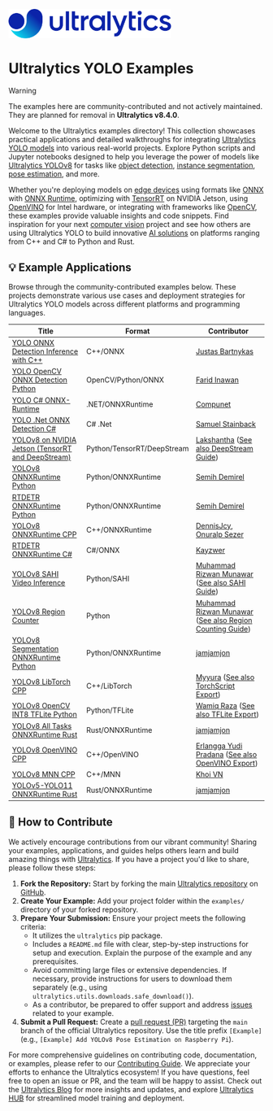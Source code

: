 <a href="https://www.ultralytics.com/" target="_blank"><img src="https://raw.githubusercontent.com/ultralytics/assets/main/logo/Ultralytics_Logotype_Original.svg" width="320" alt="Ultralytics logo"></a>

# Ultralytics YOLO Examples

> [!WARNING]  
> The examples here are community-contributed and not actively maintained. They are planned for removal in **Ultralytics v8.4.0**.

Welcome to the Ultralytics examples directory! This collection showcases practical applications and detailed walkthroughs for integrating [Ultralytics YOLO models](https://docs.ultralytics.com/models/) into various real-world projects. Explore Python scripts and Jupyter notebooks designed to help you leverage the power of models like [Ultralytics YOLOv8](https://docs.ultralytics.com/models/yolov8/) for tasks like [object detection](https://docs.ultralytics.com/tasks/detect/), [instance segmentation](https://docs.ultralytics.com/tasks/segment/), [pose estimation](https://docs.ultralytics.com/tasks/pose/), and more.

Whether you're deploying models on [edge devices](https://www.ultralytics.com/glossary/edge-ai) using formats like [ONNX](https://docs.ultralytics.com/integrations/onnx/) with [ONNX Runtime](https://onnxruntime.ai/), optimizing with [TensorRT](https://docs.ultralytics.com/integrations/tensorrt/) on NVIDIA Jetson, using [OpenVINO](https://docs.ultralytics.com/integrations/openvino/) for Intel hardware, or integrating with frameworks like [OpenCV](https://opencv.org/), these examples provide valuable insights and code snippets. Find inspiration for your next [computer vision](https://www.ultralytics.com/glossary/computer-vision-cv) project and see how others are using Ultralytics YOLO to build innovative [AI solutions](https://www.ultralytics.com/solutions) on platforms ranging from C++ and C# to Python and Rust.

## 💡 Example Applications

Browse through the community-contributed examples below. These projects demonstrate various use cases and deployment strategies for Ultralytics YOLO models across different platforms and programming languages.

| Title                                                                                                                                     | Format                     | Contributor                                                                                                                                          |
| ----------------------------------------------------------------------------------------------------------------------------------------- | -------------------------- | ---------------------------------------------------------------------------------------------------------------------------------------------------- |
| [YOLO ONNX Detection Inference with C++](./YOLOv8-CPP-Inference)                                                                          | C++/ONNX                   | [Justas Bartnykas](https://github.com/JustasBart)                                                                                                    |
| [YOLO OpenCV ONNX Detection Python](./YOLOv8-OpenCV-ONNX-Python)                                                                          | OpenCV/Python/ONNX         | [Farid Inawan](https://github.com/frdteknikelektro)                                                                                                  |
| [YOLO C# ONNX-Runtime](https://github.com/dme-compunet/YoloSharp)                                                                         | .NET/ONNXRuntime           | [Compunet](https://github.com/dme-compunet)                                                                                                          |
| [YOLO .Net ONNX Detection C#](https://www.nuget.org/packages/Yolov8.Net)                                                                  | C# .Net                    | [Samuel Stainback](https://github.com/sstainba)                                                                                                      |
| [YOLOv8 on NVIDIA Jetson (TensorRT and DeepStream)](https://wiki.seeedstudio.com/YOLOv8-DeepStream-TRT-Jetson/)                           | Python/TensorRT/DeepStream | [Lakshantha](https://github.com/lakshanthad) ([See also DeepStream Guide](https://docs.ultralytics.com/guides/deepstream-nvidia-jetson/))            |
| [YOLOv8 ONNXRuntime Python](./YOLOv8-ONNXRuntime)                                                                                         | Python/ONNXRuntime         | [Semih Demirel](https://github.com/semihhdemirel)                                                                                                    |
| [RTDETR ONNXRuntime Python](./RTDETR-ONNXRuntime-Python)                                                                                  | Python/ONNXRuntime         | [Semih Demirel](https://github.com/semihhdemirel)                                                                                                    |
| [YOLOv8 ONNXRuntime CPP](./YOLOv8-ONNXRuntime-CPP)                                                                                        | C++/ONNXRuntime            | [DennisJcy](https://github.com/DennisJcy), [Onuralp Sezer](https://github.com/onuralpszr)                                                            |
| [RTDETR ONNXRuntime C#](https://github.com/Kayzwer/yolo-cs/blob/master/RTDETR.cs)                                                         | C#/ONNX                    | [Kayzwer](https://github.com/Kayzwer)                                                                                                                |
| [YOLOv8 SAHI Video Inference](https://github.com/RizwanMunawar/ultralytics/blob/main/examples/YOLOv8-SAHI-Inference-Video/yolov8_sahi.py) | Python/SAHI                | [Muhammad Rizwan Munawar](https://github.com/RizwanMunawar) ([See also SAHI Guide](https://docs.ultralytics.com/guides/sahi-tiled-inference/))       |
| [YOLOv8 Region Counter](https://github.com/RizwanMunawar/ultralytics/blob/main/examples/YOLOv8-Region-Counter/yolov8_region_counter.py)   | Python                     | [Muhammad Rizwan Munawar](https://github.com/RizwanMunawar) ([See also Region Counting Guide](https://docs.ultralytics.com/guides/region-counting/)) |
| [YOLOv8 Segmentation ONNXRuntime Python](./YOLOv8-Segmentation-ONNXRuntime-Python)                                                        | Python/ONNXRuntime         | [jamjamjon](https://github.com/jamjamjon)                                                                                                            |
| [YOLOv8 LibTorch CPP](./YOLOv8-LibTorch-CPP-Inference)                                                                                    | C++/LibTorch               | [Myyura](https://github.com/Myyura) ([See also TorchScript Export](https://docs.ultralytics.com/integrations/torchscript/))                          |
| [YOLOv8 OpenCV INT8 TFLite Python](./YOLOv8-TFLite-Python)                                                                                | Python/TFLite              | [Wamiq Raza](https://github.com/wamiqraza) ([See also TFLite Export](https://docs.ultralytics.com/integrations/tflite/))                             |
| [YOLOv8 All Tasks ONNXRuntime Rust](./YOLOv8-ONNXRuntime-Rust)                                                                            | Rust/ONNXRuntime           | [jamjamjon](https://github.com/jamjamjon)                                                                                                            |
| [YOLOv8 OpenVINO CPP](./YOLOv8-OpenVINO-CPP-Inference)                                                                                    | C++/OpenVINO               | [Erlangga Yudi Pradana](https://github.com/rlggyp) ([See also OpenVINO Export](https://docs.ultralytics.com/integrations/openvino/))                 |
| [YOLOv8 MNN CPP](./YOLOv8-MNN-CPP)                                                                                                        | C++/MNN                    | [Khoi VN](https://github.com/vnk8071)                                                                                                                |
| [YOLOv5-YOLO11 ONNXRuntime Rust](./YOLO-Series-ONNXRuntime-Rust)                                                                          | Rust/ONNXRuntime           | [jamjamjon](https://github.com/jamjamjon)                                                                                                            |

## 🤝 How to Contribute

We actively encourage contributions from our vibrant community! Sharing your examples, applications, and guides helps others learn and build amazing things with [Ultralytics](https://www.ultralytics.com/). If you have a project you'd like to share, please follow these steps:

1.  **Fork the Repository:** Start by forking the main [Ultralytics repository](https://github.com/ultralytics/ultralytics) on [GitHub](https://github.com/).
2.  **Create Your Example:** Add your project folder within the `examples/` directory of your forked repository.
3.  **Prepare Your Submission:** Ensure your project meets the following criteria:
    - It utilizes the `ultralytics` pip package.
    - Includes a `README.md` file with clear, step-by-step instructions for setup and execution. Explain the purpose of the example and any prerequisites.
    - Avoid committing large files or extensive dependencies. If necessary, provide instructions for users to download them separately (e.g., using `ultralytics.utils.downloads.safe_download()`).
    - As a contributor, be prepared to offer support and address [issues](https://github.com/ultralytics/ultralytics/issues) related to your example.
4.  **Submit a Pull Request:** Create a [pull request (PR)](https://github.com/ultralytics/ultralytics/pulls) targeting the `main` branch of the official Ultralytics repository. Use the title prefix `[Example]` (e.g., `[Example] Add YOLOv8 Pose Estimation on Raspberry Pi`).

For more comprehensive guidelines on contributing code, documentation, or examples, please refer to our [Contributing Guide](https://docs.ultralytics.com/help/contributing/). We appreciate your efforts to enhance the Ultralytics ecosystem! If you have questions, feel free to open an issue or PR, and the team will be happy to assist. Check out the [Ultralytics Blog](https://www.ultralytics.com/blog) for more insights and updates, and explore [Ultralytics HUB](https://www.ultralytics.com/hub) for streamlined model training and deployment.
